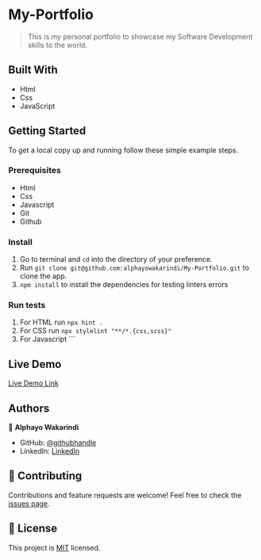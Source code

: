 # My-Portfolio

> This is my personal portfolio to showcase my Software Development skills to the world.


## Built With

- Html
- Css
- JavaScript

## Getting Started

To get a local copy up and running follow these simple example steps.

### Prerequisites
- Html
- Css
- Javascript
- Git
- Github


### Install
1. Go to terminal and ```cd``` into the directory of your preference.
2.  Run ```git clone git@github.com:alphayowakarindi/My-Portfolio.git``` to clone the app.
3. ```npm install``` to install the dependencies for testing linters errors


### Run tests
1. For HTML run ```npx hint .```
2. For CSS run ```npx stylelint "**/*.{css,scss}"```
3. For Javascript ```

## Live Demo

[Live Demo Link](https://alphayowakarindi.github.io/My-Portfolio/)


## Authors

👤 **Alphayo Wakarindi**

- GitHub: [@githubhandle](https://github.com/alphayowakarindi)
- LinkedIn: [LinkedIn](https://www.linkedin.com/in/alphayo-wakarindi-15a825236/)


## 🤝 Contributing

Contributions and feature requests are welcome!
Feel free to check the [issues page](https://github.com/alphayowakarindi/My-Portfolio/issues).


## 📝 License

This project is [MIT](./MIT.md) licensed.
